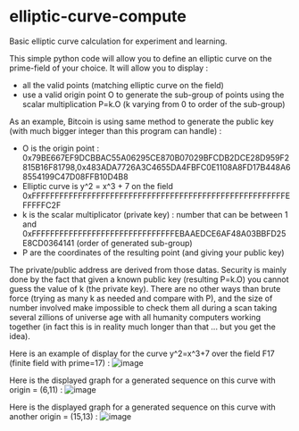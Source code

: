 # elliptic-curve-compute
 Basic elliptic curve calculation for experiment and learning.
 
 This simple python code will allow you to define an elliptic curve on the prime-field of your choice.
 It will allow you to display :
  - all the valid points (matching elliptic curve on the field)
  - use a valid origin point O to generate the sub-group of points using the scalar multiplication P=k.O (k varying from 0 to order of the sub-group)

 As an example, Bitcoin is using same method to generate the public key (with much bigger integer than this program can handle) :
  - O is the origin point : 0x79BE667EF9DCBBAC55A06295CE870B07029BFCDB2DCE28D959F2815B16F81798,0x483ADA7726A3C4655DA4FBFC0E1108A8FD17B448A68554199C47D08FFB10D4B8
  - Elliptic curve is y^2 = x^3 + 7 on the field 0xFFFFFFFFFFFFFFFFFFFFFFFFFFFFFFFFFFFFFFFFFFFFFFFFFFFFFFFEFFFFFC2F
  - k is the scalar multiplicator (private key) : number that can be between 1 and 0xFFFFFFFFFFFFFFFFFFFFFFFFFFFFFFFEBAAEDCE6AF48A03BBFD25E8CD0364141 (order of generated sub-group)
  - P are the coordinates of the resulting point (and giving your public key) 
 
 The private/public address are derived from those datas. Security is mainly done by the fact that given a known public key (resulting P=k.O) you cannot guess the value of k (the private key).
 There are no other ways than brute force (trying as many k as needed and compare with P), and the size of number involved make impossible to check them all during a scan taking several zillions of universe age with all humanity computers working together (in fact this is in reality much longer than that ... but you get the idea).  


Here is an example of display for the curve y^2=x^3+7 over the field F17 (finite field with prime=17) :
![image](https://user-images.githubusercontent.com/26048157/233725032-49c5ea9d-4623-4d24-9502-a61db259d0c9.png)

Here is the displayed graph for a generated sequence on this curve with origin = (6,11) :
![image](https://user-images.githubusercontent.com/26048157/233888922-2fc98933-4d23-4798-8d93-5cdbf5626b7f.png)

Here is the displayed graph for a generated sequence on this curve with another origin = (15,13) :
![image](https://user-images.githubusercontent.com/26048157/233889047-73892f25-52f0-499c-a9c5-53e60ee046b2.png)

